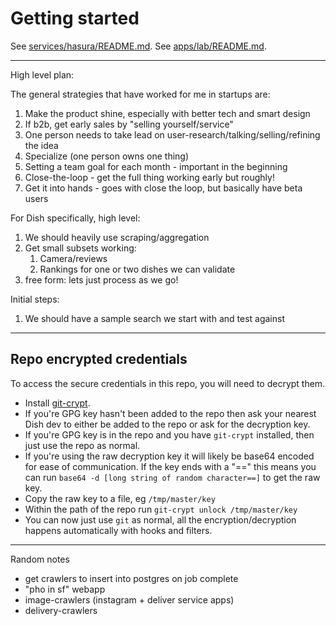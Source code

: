 # Getting started

See [services/hasura/README.md](services/hasura/README.md).
See [apps/lab/README.md](apps/lab/README.md).

---

High level plan:

The general strategies that have worked for me in startups are:

1. Make the product shine, especially with better tech and smart design
2. If b2b, get early sales by "selling yourself/service"
3. One person needs to take lead on user-research/talking/selling/refining the
   idea
4. Specialize (one person owns one thing)
5. Setting a team goal for each month - important in the beginning
6. Close-the-loop - get the full thing working early but roughly!
7. Get it into hands - goes with close the loop, but basically have beta users

For Dish specifically, high level:

1. We should heavily use scraping/aggregation
2. Get small subsets working:
   1. Camera/reviews
   2. Rankings for one or two dishes we can validate
3. free form: lets just process as we go!

Initial steps:

1. We should have a sample search we start with and test against

---

## Repo encrypted credentials

To access the secure credentials in this repo, you will need to decrypt them.

- Install [git-crypt](https://github.com/AGWA/git-crypt).
- If you're GPG key hasn't been added to the repo then ask your nearest Dish dev to either be added to the repo or ask for the decryption key.
- If you're GPG key is in the repo and you have `git-crypt` installed, then just use the repo as normal.
- If you're using the raw decryption key it will likely be base64 encoded for ease of communication. If the key ends with a "==" this means you can run `base64 -d [long string of random character==]` to get the raw key.
- Copy the raw key to a file, eg `/tmp/master/key`
- Within the path of the repo run `git-crypt unlock /tmp/master/key`
- You can now just use `git` as normal, all the encryption/decryption happens
  automatically with hooks and filters.

---

Random notes

- get crawlers to insert into postgres on job complete
- "pho in sf" webapp
- image-crawlers (instagram + deliver service apps)
- delivery-crawlers
